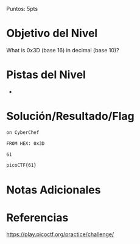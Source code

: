 Puntos: 5pts
# Objetivo del Nivel

What is 0x3D (base 16) in decimal (base 10)?
# Pistas del Nivel
- 
# Solución/Resultado/Flag

```bash
on CyberChef

FROM HEX: 0x3D

61

picoCTF{61}
```
# Notas Adicionales
# Referencias

https://play.picoctf.org/practice/challenge/
